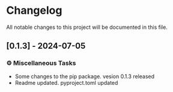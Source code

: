 # Changelog

All notable changes to this project will be documented in this file.

## [0.1.3] - 2024-07-05

### ⚙️ Miscellaneous Tasks

- Some changes to the pip package. vesion 0.1.3 released
- Readme updated. pyproject.toml updated

<!-- generated by git-cliff -->
